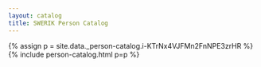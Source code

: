 ```yaml
---
layout: catalog
title: SWERIK Person Catalog
---
```

{% assign p = site.data._person-catalog.i-KTrNx4VJFMn2FnNPE3zrHR %}
{% include person-catalog.html p=p %}

